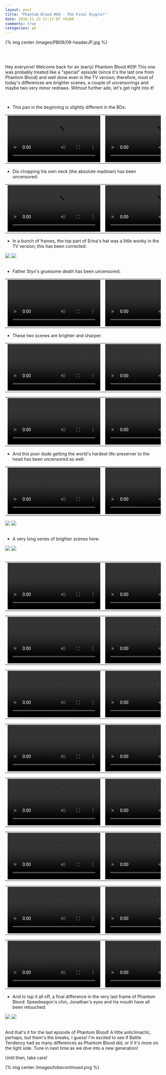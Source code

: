 ```yaml
---
layout: post
title: "Phantom Blood #09 - The Final Ripple!"
date: 2016-11-23 11:17:07 +0100
comments: true
categories: pb
---
```


{% img center /images/PB09/09-headerJP.jpg %}
<!-- more -->

<br>
<br>

Hey everyone! Welcome back for an (early) Phantom Blood #09! This one was probably treated like a "special" episode (since it's the last one from Phantom Blood) and well done even in the TV version; therefore, most of today's differences are brighter scenes, a couple of uncensorings and maybe two very minor redraws. Without further ado, let's get right into it!

<br>

- This pan in the beginning is slightly different in the BDs:

<table width="100%">
<tr>
<td align="left" valign="top" width="50%">
<video class='center' nocontrols loop preload='auto'>
  <source src=/videos/PB09/TV%201%20-%20pan.webm type='video/webm; codecs="vp8, vorbis"'>
</video>
</td>
<td align="left" valign="top" width="50%">
<video class='center' nocontrols loop preload='auto'>
  <source src=/videos/PB09/BD%201%20-%20pan.webm type='video/webm; codecs="vp8, vorbis"'>
</video>
</td>
</tr>
</table>

- Dio chopping his own neck (the absolute madman) has been uncensored:

<table width="100%">
<tr>
<td align="left" valign="top" width="50%">
<video class='center' nocontrols loop preload='auto'>
  <source src=/videos/PB09/TV%202%20-%20dio%20neck.webm type='video/webm; codecs="vp8, vorbis"'>
</video>
</td>
<td align="left" valign="top" width="50%">
<video class='center' nocontrols loop preload='auto'>
  <source src=/videos/PB09/BD%202%20-%20dio%20neck.webm type='video/webm; codecs="vp8, vorbis"'>
</video>
</td>
</tr>
</table>

- In a bunch of frames, the top part of Erina's hat was a little wonky in the TV version; this has been corrected:

<div id="container1" class="twentytwenty-container">
 <img src="/images/PB09/tv-08030.jpg" />
 <img src="/images/PB09/bd-08030.jpg" />
</div>

<br>

- Father Styx's gruesome death has been uncensored:

<table width="100%">
<tr>
<td align="left" valign="top" width="50%">
<video class='center' nocontrols loop preload='auto'>
  <source src=/videos/PB09/TV%203%20-%20styx.webm type='video/webm; codecs="vp8, vorbis"'>
</video>
</td>
<td align="left" valign="top" width="50%">
<video class='center' nocontrols loop preload='auto'>
  <source src=/videos/PB09/BD%203%20-%20styx.webm type='video/webm; codecs="vp8, vorbis"'>
</video>
</td>
</tr>
</table>

- These two scenes are brighter and sharper:

<table width="100%">
<tr>
<td align="left" valign="top" width="50%">
<video class='center' nocontrols loop preload='auto'>
  <source src=/videos/PB09/TV%204%20-%20brighter%201.webm type='video/webm; codecs="vp8, vorbis"'>
</video>
</td>
<td align="left" valign="top" width="50%">
<video class='center' nocontrols loop preload='auto'>
  <source src=/videos/PB09/BD%204%20-%20brighter%201.webm type='video/webm; codecs="vp8, vorbis"'>
</video>
</td>
</tr>
</table>

<table width="100%">
<tr>
<td align="left" valign="top" width="50%">
<video class='center' nocontrols loop preload='auto'>
  <source src=/videos/PB09/TV%205%20-%20brighter%202.webm type='video/webm; codecs="vp8, vorbis"'>
</video>
</td>
<td align="left" valign="top" width="50%">
<video class='center' nocontrols loop preload='auto'>
  <source src=/videos/PB09/BD%205%20-%20brighter%202.webm type='video/webm; codecs="vp8, vorbis"'>
</video>
</td>
</tr>
</table>

- And this poor dude getting the world's hardest life-preserver to the head has been uncensored as well:

<table width="100%">
<tr>
<td align="left" valign="top" width="50%">
<video class='center' nocontrols loop preload='auto'>
  <source src=/videos/PB09/TV%206%20-%20head.webm type='video/webm; codecs="vp8, vorbis"'>
</video>
</td>
<td align="left" valign="top" width="50%">
<video class='center' nocontrols loop preload='auto'>
  <source src=/videos/PB09/BD%206%20-%20head.webm type='video/webm; codecs="vp8, vorbis"'>
</video>
</td>
</tr>
</table>

<div id="container1" class="twentytwenty-container">
 <img src="/images/PB09/tv-16745.jpg" />
 <img src="/images/PB09/bd-16745.jpg" />
</div>

<br>

- A very long series of brighter scenes here:

<div id="container1" class="twentytwenty-container">
 <img src="/images/PB09/tv-19500.jpg" />
 <img src="/images/PB09/bd-19500.jpg" />
</div>

<br>

<table width="100%">
<tr>
<td align="left" valign="top" width="50%">
<video class='center' nocontrols loop preload='auto'>
  <source src=/videos/PB09/TV%207%20-%20brighter%203.webm type='video/webm; codecs="vp8, vorbis"'>
</video>
</td>
<td align="left" valign="top" width="50%">
<video class='center' nocontrols loop preload='auto'>
  <source src=/videos/PB09/BD%207%20-%20brighter%203.webm type='video/webm; codecs="vp8, vorbis"'>
</video>
</td>
</tr>
</table>

<table width="100%">
<tr>
<td align="left" valign="top" width="50%">
<video class='center' nocontrols loop preload='auto'>
  <source src=/videos/PB09/TV%208%20-%20brighter%204.webm type='video/webm; codecs="vp8, vorbis"'>
</video>
</td>
<td align="left" valign="top" width="50%">
<video class='center' nocontrols loop preload='auto'>
  <source src=/videos/PB09/BD%208%20-%20brighter%204.webm type='video/webm; codecs="vp8, vorbis"'>
</video>
</td>
</tr>
</table>

<table width="100%">
<tr>
<td align="left" valign="top" width="50%">
<video class='center' nocontrols loop preload='auto'>
  <source src=/videos/PB09/TV%209%20-%20brighter%205.webm type='video/webm; codecs="vp8, vorbis"'>
</video>
</td>
<td align="left" valign="top" width="50%">
<video class='center' nocontrols loop preload='auto'>
  <source src=/videos/PB09/BD%209%20-%20brighter%205.webm type='video/webm; codecs="vp8, vorbis"'>
</video>
</td>
</tr>
</table>

<table width="100%">
<tr>
<td align="left" valign="top" width="50%">
<video class='center' nocontrols loop preload='auto'>
  <source src=/videos/PB09/TV%2010%20-%20brighter%206.webm type='video/webm; codecs="vp8, vorbis"'>
</video>
</td>
<td align="left" valign="top" width="50%">
<video class='center' nocontrols loop preload='auto'>
  <source src=/videos/PB09/BD%2010%20-%20brighter%206.webm type='video/webm; codecs="vp8, vorbis"'>
</video>
</td>
</tr>
</table>

<table width="100%">
<tr>
<td align="left" valign="top" width="50%">
<video class='center' nocontrols loop preload='auto'>
  <source src=/videos/PB09/TV%2011%20-%20brighter%207.webm type='video/webm; codecs="vp8, vorbis"'>
</video>
</td>
<td align="left" valign="top" width="50%">
<video class='center' nocontrols loop preload='auto'>
  <source src=/videos/PB09/BD%2011%20-%20brighter%207.webm type='video/webm; codecs="vp8, vorbis"'>
</video>
</td>
</tr>
</table>

<table width="100%">
<tr>
<td align="left" valign="top" width="50%">
<video class='center' nocontrols loop preload='auto'>
  <source src=/videos/PB09/TV%2012%20-%20brighter%208.webm type='video/webm; codecs="vp8, vorbis"'>
</video>
</td>
<td align="left" valign="top" width="50%">
<video class='center' nocontrols loop preload='auto'>
  <source src=/videos/PB09/BD%2012%20-%20brighter%208.webm type='video/webm; codecs="vp8, vorbis"'>
</video>
</td>
</tr>
</table>

<table width="100%">
<tr>
<td align="left" valign="top" width="50%">
<video class='center' nocontrols loop preload='auto'>
  <source src=/videos/PB09/TV%2013%20-%20brighter%209.webm type='video/webm; codecs="vp8, vorbis"'>
</video>
</td>
<td align="left" valign="top" width="50%">
<video class='center' nocontrols loop preload='auto'>
  <source src=/videos/PB09/BD%2013%20-%20brighter%209.webm type='video/webm; codecs="vp8, vorbis"'>
</video>
</td>
</tr>
</table>

<table width="100%">
<tr>
<td align="left" valign="top" width="50%">
<video class='center' nocontrols loop preload='auto'>
  <source src=/videos/PB09/TV%2014%20-%20brighter%2010.webm type='video/webm; codecs="vp8, vorbis"'>
</video>
</td>
<td align="left" valign="top" width="50%">
<video class='center' nocontrols loop preload='auto'>
  <source src=/videos/PB09/BD%2014%20-%20brighter%2010.webm type='video/webm; codecs="vp8, vorbis"'>
</video>
</td>
</tr>
</table>

- And to top it all off, a final difference in the very last frame of Phantom Blood: Speedwagon's chin, Jonathan's eyes and his mouth have all been retouched:

<div id="container1" class="twentytwenty-container">
 <img src="/images/PB09/tv-31100.jpg" />
 <img src="/images/PB09/bd-31100.jpg" />
</div>

<br>

And that's it for the last episode of Phantom Blood! A little anticlimactic, perhaps, but them's the breaks, I guess! I'm excited to see if Battle Tendency had as many differences as Phantom Blood did, or if it's more on the light side. Tune in next time as we dive into a new generation!

Until then, take care!

{% img center /images/tobecontinued.png %}
